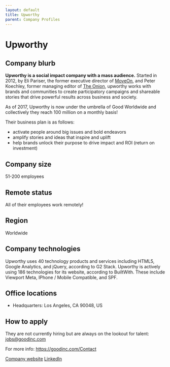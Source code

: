 ```yaml
---
layout: default
title: Upworthy
parent: Company Profiles
---
```


# Upworthy

## Company blurb

**Upworthy is a social impact company with a mass audience.** Started in 2012, by Eli Pariser, the former executive director of [MoveOn](https://front.moveon.org/), and Peter Koechley, former managing editor of [The Onion](https://www.theonion.com/), upworthy works with brands and communities to create participatory campaigns and shareable stories that drive powerful results across business and society. 

As of 2017, Upworthy is now under the umbrella of Good Worldwide and collectively they reach 100 million on a monthly basis!

Their business plan is as follows:
- activate people around big issues and bold endeavors
- amplify stories and ideas that inspire and uplift
- help brands unlock their purpose to drive impact and ROI (return on investment)

## Company size

51-200 employees 

## Remote status

All of their employees work remotely!

## Region

Worldwide

## Company technologies
Upworthy uses 40 technology products and services including HTML5, Google Analytics, and jQuery, according to G2 Stack.
Upworthy is actively using 186 technologies for its website, according to BuiltWith. These include Viewport Meta, IPhone / Mobile Compatible, and SPF.

## Office locations

- Headquarters: Los Angeles, CA 90048, US

## How to apply

They are not currently hiring but are always on the lookout for talent: jobs@goodinc.com

For more info: https://goodinc.com/Contact

[Company website](https://www.upworthy.com/) [LinkedIn](https://www.linkedin.com/company/upworthy/)
